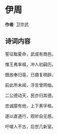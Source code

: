 # 伊周

**作者**: 卫宗武

## 诗词内容

誓征黜夏命，武成有商邑。

惟王弗率祖，冲人初嗣历。

既放奉归亳，已摄复明辟。

前此所未闻，浮言曾罔恤。

二公德动天，民亦归其德。

忠诚靡有他，上下素孚格。

遂以直道行，观听自无惑。

吁嗟人不古，后世几新室。

